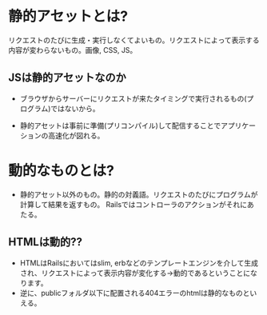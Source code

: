# 静的アセットとは?
リクエストのたびに生成・実行しなくてよいもの。リクエストによって表示する内容が変わらないもの。画像, CSS, JS。
## JSは静的アセットなのか
- ブラウザからサーバーにリクエストが来たタイミングで実行されるもの(プログラム)ではないから。

- 静的アセットは事前に準備(プリコンパイル)して配信することでアプリケーションの高速化が図れる。

# 動的なものとは?
- 静的アセット以外のもの。静的の対義語。リクエストのたびにプログラムが計算して結果を返すもの。 Railsではコントローラのアクションがそれにあたる。

## HTMLは動的??
- HTMLはRailsにおいてはslim, erbなどのテンプレートエンジンを介して生成され、リクエストによって表示内容が変化する→動的であるということになります。
- 逆に、publicフォルダ以下に配置される404エラーのhtmlは静的なものといえる。
